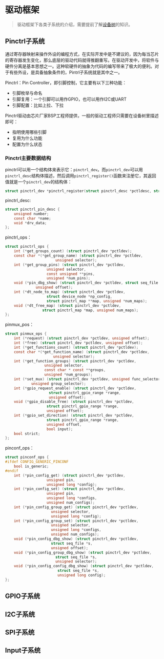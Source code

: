 # 驱动框架

> 驱动框架下各类子系统的介绍，需要提前了解[设备树](./dts.md)的知识。

## Pinctrl子系统

通过寄存器映射来操作外设的编程方式，在实际开发中是不建议的，因为每当芯片的寄存器发生变化，那么底层的驱动代码就得推翻重写。在驱动开发中，将软件与硬件分离是基本思想之一。这种软硬件的抽象为代码的编写带来了极大的便利。对于有些外设，是具备抽象条件的，Pintrl子系统就是其中之一。

Pinctrl：Pin Controller，即引脚控制，它主要有以下三种功能：

- 引脚枚举与命名
- 引脚复用：一个引脚可以用作GPIO，也可以用作I2C或UART
- 引脚配置：比如上拉、下拉

Pinctrl驱动由芯片厂家BSP工程师提供，一般的驱动工程师只需要在设备树里描述即可：

- 指明使用哪些引脚
- 复用为什么功能
- 配置为什么状态

### Pinctrl主要数据结构

pinctrl可以用一个结构体来表示它：`pinctrl_dev`。而`pinctrl_dev`可以用`pinctrl_desc`结构体描述，然后调用`pinctrl_register()`函数来注册它，其返回值就是一个`pinctrl_dev`的结构体：

```C
struct pinctrl_dev *pinctrl_register(struct pinctrl_desc *pctldesc, struct device *dev, void *driver_data);
```

pinctrl_desc:

```C
struct pinctrl_pin_desc {
    unsigned number;
    const char *name;
    void *drv_data;
};
```

pinctrl_ops：

```C
struct pinctrl_ops {
	int (*get_groups_count) (struct pinctrl_dev *pctldev);
	const char *(*get_group_name) (struct pinctrl_dev *pctldev,
				       unsigned selector);
	int (*get_group_pins) (struct pinctrl_dev *pctldev,
			       unsigned selector,
			       const unsigned **pins,
			       unsigned *num_pins);
	void (*pin_dbg_show) (struct pinctrl_dev *pctldev, struct seq_file *s,
			  unsigned offset);
	int (*dt_node_to_map) (struct pinctrl_dev *pctldev,
			       struct device_node *np_config,
			       struct pinctrl_map **map, unsigned *num_maps);
	void (*dt_free_map) (struct pinctrl_dev *pctldev,
			     struct pinctrl_map *map, unsigned num_maps);
};
```

pinmux_pos：

```C
struct pinmux_ops {
	int (*request) (struct pinctrl_dev *pctldev, unsigned offset);
	int (*free) (struct pinctrl_dev *pctldev, unsigned offset);
	int (*get_functions_count) (struct pinctrl_dev *pctldev);
	const char *(*get_function_name) (struct pinctrl_dev *pctldev,
					  unsigned selector);
	int (*get_function_groups) (struct pinctrl_dev *pctldev,
				  unsigned selector,
				  const char * const **groups,
				  unsigned *num_groups);
	int (*set_mux) (struct pinctrl_dev *pctldev, unsigned func_selector,
			unsigned group_selector);
	int (*gpio_request_enable) (struct pinctrl_dev *pctldev,
				    struct pinctrl_gpio_range *range,
				    unsigned offset);
	void (*gpio_disable_free) (struct pinctrl_dev *pctldev,
				   struct pinctrl_gpio_range *range,
				   unsigned offset);
	int (*gpio_set_direction) (struct pinctrl_dev *pctldev,
				   struct pinctrl_gpio_range *range,
				   unsigned offset,
				   bool input);
	bool strict;
};
```

pinconf_ops：

```C
struct pinconf_ops {
#ifdef CONFIG_GENERIC_PINCONF
	bool is_generic;
#endif
	int (*pin_config_get) (struct pinctrl_dev *pctldev,
			       unsigned pin,
			       unsigned long *config);
	int (*pin_config_set) (struct pinctrl_dev *pctldev,
			       unsigned pin,
			       unsigned long *configs,
			       unsigned num_configs);
	int (*pin_config_group_get) (struct pinctrl_dev *pctldev,
				     unsigned selector,
				     unsigned long *config);
	int (*pin_config_group_set) (struct pinctrl_dev *pctldev,
				     unsigned selector,
				     unsigned long *configs,
				     unsigned num_configs);
	void (*pin_config_dbg_show) (struct pinctrl_dev *pctldev,
				     struct seq_file *s,
				     unsigned offset);
	void (*pin_config_group_dbg_show) (struct pinctrl_dev *pctldev,
					   struct seq_file *s,
					   unsigned selector);
	void (*pin_config_config_dbg_show) (struct pinctrl_dev *pctldev,
					    struct seq_file *s,
					    unsigned long config);
};
```

## GPIO子系统



## I2C子系统



## SPI子系统


## Input子系统



